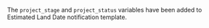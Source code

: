 The `project_stage` and `project_status` variables have been added to Estimated Land Date notification template.
